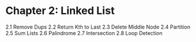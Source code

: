 # Chapter 2: Linked List

2.1 Remove Dups
2.2 Return Kth to Last
2.3 Delete Middle Node
2.4 Partition
2.5 Sum Lists
2.6 Palindrome
2.7 Intersection
2.8 Loop Detection
